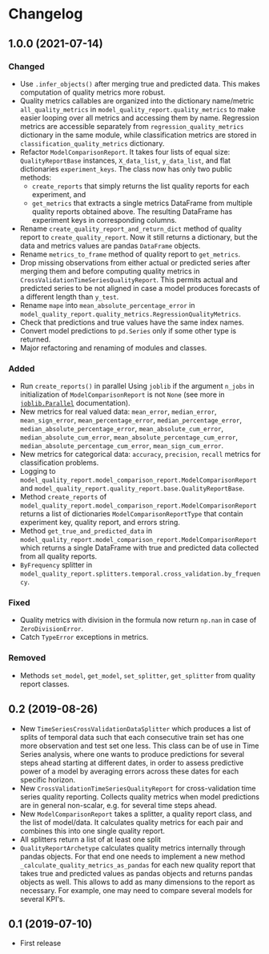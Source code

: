 # Changelog

## 1.0.0 (2021-07-14)
### Changed
- Use `.infer_objects()` after merging true and predicted data. This makes computation of quality metrics more robust.
- Quality metrics callables are organized into the dictionary name/metric `all_quality_metrics` in `model_quality_report.quality_metrics` to make easier looping over all metrics and accessing them by name. Regression metrics are accessible separately from `regression_quality_metrics` dictionary in the same module, while classification metrics are stored in `classification_quality_metrics` dictionary.
- Refactor `ModelComparisonReport`. It takes four lists of equal size: `QualityReportBase` instances, `X_data_list`, `y_data_list`, and flat dictionaries `experiment_keys`. The class now has only two public methods:
  - `create_reports` that simply returns the list quality reports for each experiment, and
  - `get_metrics` that extracts a single metrics DataFrame from multiple quality reports obtained above. The resulting DataFrame has experiment keys in corresponding columns. 
- Rename `create_quality_report_and_return_dict` method of quality report to `create_quality_report`. Now it still returns a dictionary, but the data and metrics values are pandas `DataFrame` objects.
- Rename `metrics_to_frame` method  of quality report to `get_metrics`.
- Drop missing observations from either actual or predicted series after merging them and before computing quality metrics in `CrossValidationTimeSeriesQualityReport`. This permits actual and predicted series to be not aligned in case a model produces forecasts of a different length than `y_test`. 
- Rename `mape` into `mean_absolute_percentage_error` in `model_quality_report.quality_metrics.RegressionQualityMetrics`.
- Check that predictions and true values have the same index names.
- Convert model predictions to `pd.Series` only if some other type is returned.
- Major refactoring and renaming of modules and classes.
### Added
- Run `create_reports()` in parallel Using `joblib` if the argument `n_jobs` in initialization of `ModelComparisonReport` is not `None` (see more in [`joblib.Parallel`](https://joblib.readthedocs.io/en/latest/generated/joblib.Parallel.html) documentation).
- New metrics for real valued data: `mean_error`, `median_error`, `mean_sign_error`, `mean_percentage_error`, `median_percentage_error`, `median_absolute_percentage_error`, `mean_absolute_cum_error`, `median_absolute_cum_error`, `mean_absolute_percentage_cum_error`, `median_absolute_percentage_cum_error`, `mean_sign_cum_error`. 
- New metrics for categorical data: `accuracy`, `precision`, `recall` metrics for classification problems.
- Logging to `model_quality_report.model_comparison_report.ModelComparisonReport` and `model_quality_report.quality_report.base.QualityReportBase`.
- Method `create_reports` of `model_quality_report.model_comparison_report.ModelComparisonReport` returns a list of dictionaries `ModelComparisonReportType` that contain experiment key, quality report, and errors string.
- Method `get_true_and_predicted_data` in `model_quality_report.model_comparison_report.ModelComparisonReport` which returns a single DataFrame with true and predicted data collected from all quality reports.
- `ByFrequency` splitter in `model_quality_report.splitters.temporal.cross_validation.by_frequency`.
### Fixed
- Quality metrics with division in the formula now return `np.nan` in case of `ZeroDivisionError`. 
- Catch `TypeError` exceptions in metrics.
### Removed
- Methods `set_model`, `get_model`, `set_splitter`, `get_splitter` from quality report classes.

## 0.2 (2019-08-26)
- New `TimeSeriesCrossValidationDataSplitter` which produces a list of splits of temporal data such that each consecutive train set has one more observation and test set one less. This class can be of use in Time Series analysis, where one wants to produce predictions for several steps ahead starting at different dates, in order to assess predictive power of a model by averaging errors across these dates for each specific horizon.
- New `CrossValidationTimeSeriesQualityReport` for cross-validation time series quality reporting. Collects quality metrics when model predictions are in general non-scalar, e.g. for several time steps ahead.
- New `ModelComparisonReport` takes a splitter, a quality report class, and the list of model/data. It calculates quality metrics for each pair and combines this into one single quality report.
- All splitters return a list of at least one split
- `QualityReportArchetype` calculates quality metrics internally through pandas objects. For that end one needs to implement a new method `_calculate_quality_metrics_as_pandas` for each new quality report that takes true and predicted values as pandas objects and returns pandas objects as well. This allows to add as many dimensions to the report as necessary. For example, one may need to compare several models for several KPI's.

## 0.1 (2019-07-10)
- First release
